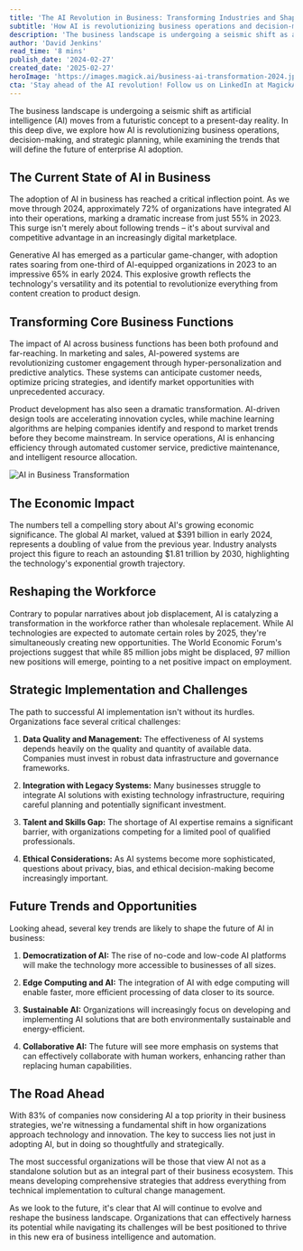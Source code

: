 ```yaml
---
title: 'The AI Revolution in Business: Transforming Industries and Shaping Tomorrow''s Enterprise'
subtitle: 'How AI is revolutionizing business operations and decision-making in 2024'
description: 'The business landscape is undergoing a seismic shift as artificial intelligence (AI) moves from a futuristic concept to a present-day reality. In this deep dive, we explore how AI is revolutionizing business operations, decision-making, and strategic planning, while examining the trends that will define the future of enterprise AI adoption.'
author: 'David Jenkins'
read_time: '8 mins'
publish_date: '2024-02-27'
created_date: '2025-02-27'
heroImage: 'https://images.magick.ai/business-ai-transformation-2024.jpg'
cta: 'Stay ahead of the AI revolution! Follow us on LinkedIn at MagickAI for cutting-edge insights and analysis on how artificial intelligence is reshaping the future of business.'
---
```


The business landscape is undergoing a seismic shift as artificial intelligence (AI) moves from a futuristic concept to a present-day reality. In this deep dive, we explore how AI is revolutionizing business operations, decision-making, and strategic planning, while examining the trends that will define the future of enterprise AI adoption.

## The Current State of AI in Business

The adoption of AI in business has reached a critical inflection point. As we move through 2024, approximately 72% of organizations have integrated AI into their operations, marking a dramatic increase from just 55% in 2023. This surge isn't merely about following trends – it's about survival and competitive advantage in an increasingly digital marketplace.

Generative AI has emerged as a particular game-changer, with adoption rates soaring from one-third of AI-equipped organizations in 2023 to an impressive 65% in early 2024. This explosive growth reflects the technology's versatility and its potential to revolutionize everything from content creation to product design.

## Transforming Core Business Functions

The impact of AI across business functions has been both profound and far-reaching. In marketing and sales, AI-powered systems are revolutionizing customer engagement through hyper-personalization and predictive analytics. These systems can anticipate customer needs, optimize pricing strategies, and identify market opportunities with unprecedented accuracy.

Product development has also seen a dramatic transformation. AI-driven design tools are accelerating innovation cycles, while machine learning algorithms are helping companies identify and respond to market trends before they become mainstream. In service operations, AI is enhancing efficiency through automated customer service, predictive maintenance, and intelligent resource allocation.

![AI in Business Transformation](https://i.magick.ai/PIXE/1738406181100_magick_img.webp)

## The Economic Impact

The numbers tell a compelling story about AI's growing economic significance. The global AI market, valued at $391 billion in early 2024, represents a doubling of value from the previous year. Industry analysts project this figure to reach an astounding $1.81 trillion by 2030, highlighting the technology's exponential growth trajectory.

## Reshaping the Workforce

Contrary to popular narratives about job displacement, AI is catalyzing a transformation in the workforce rather than wholesale replacement. While AI technologies are expected to automate certain roles by 2025, they're simultaneously creating new opportunities. The World Economic Forum's projections suggest that while 85 million jobs might be displaced, 97 million new positions will emerge, pointing to a net positive impact on employment.

## Strategic Implementation and Challenges

The path to successful AI implementation isn't without its hurdles. Organizations face several critical challenges:

1. **Data Quality and Management:** The effectiveness of AI systems depends heavily on the quality and quantity of available data. Companies must invest in robust data infrastructure and governance frameworks.

2. **Integration with Legacy Systems:** Many businesses struggle to integrate AI solutions with existing technology infrastructure, requiring careful planning and potentially significant investment.

3. **Talent and Skills Gap:** The shortage of AI expertise remains a significant barrier, with organizations competing for a limited pool of qualified professionals.

4. **Ethical Considerations:** As AI systems become more sophisticated, questions about privacy, bias, and ethical decision-making become increasingly important.

## Future Trends and Opportunities

Looking ahead, several key trends are likely to shape the future of AI in business:

1. **Democratization of AI:** The rise of no-code and low-code AI platforms will make the technology more accessible to businesses of all sizes.

2. **Edge Computing and AI:** The integration of AI with edge computing will enable faster, more efficient processing of data closer to its source.

3. **Sustainable AI:** Organizations will increasingly focus on developing and implementing AI solutions that are both environmentally sustainable and energy-efficient.

4. **Collaborative AI:** The future will see more emphasis on systems that can effectively collaborate with human workers, enhancing rather than replacing human capabilities.

## The Road Ahead

With 83% of companies now considering AI a top priority in their business strategies, we're witnessing a fundamental shift in how organizations approach technology and innovation. The key to success lies not just in adopting AI, but in doing so thoughtfully and strategically.

The most successful organizations will be those that view AI not as a standalone solution but as an integral part of their business ecosystem. This means developing comprehensive strategies that address everything from technical implementation to cultural change management.

As we look to the future, it's clear that AI will continue to evolve and reshape the business landscape. Organizations that can effectively harness its potential while navigating its challenges will be best positioned to thrive in this new era of business intelligence and automation.